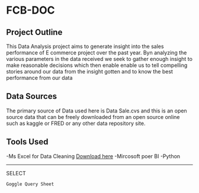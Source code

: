 # FCB-DOC

## Project Outline
This Data Analysis project aims to generate insight into the sales performance of E commerce project over the past year. Byn analyzing the various parameters in the data received we seek to gather enough insight to make reasonable decisions which then enable enable us to tell compelling stories around our data from the insight gotten and to know the best performance from our data

## Data Sources
The primary source of Data used here is Data Sale.cvs and this is an open source data that can be freely downloaded from an open source online such as kaggle or FRED or any other data repository site.

## Tools Used

-Ms Excel for Data Cleaning [Download here](https://microsoft.com)
-Mircosoft poer BI
-Python

---
SELECT



```
Goggle Query Sheet

```

